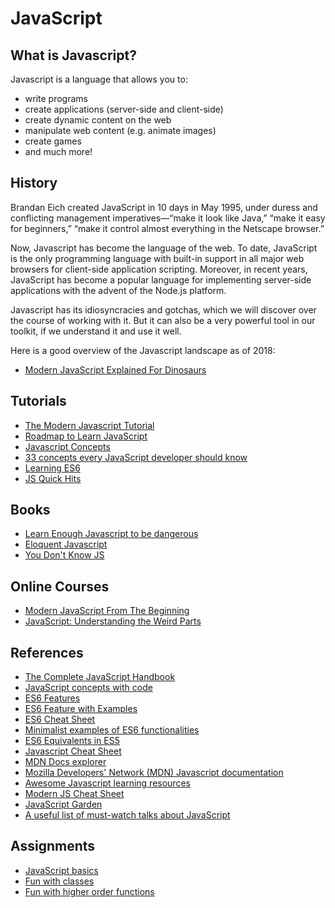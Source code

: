 # JavaScript

## What is Javascript?

Javascript is a language that allows you to:

* write programs 
* create applications \(server-side and client-side\)
* create dynamic content on the web
* manipulate web content \(e.g. animate images\)
* create games
* and much more!

## History

Brandan Eich created JavaScript in 10 days in May 1995, under duress and conflicting management imperatives—“make it look like Java,” “make it easy for beginners,” “make it control almost everything in the Netscape browser.”

Now, Javascript has become the language of the web. To date, JavaScript is the only programming language with built-in support in all major web browsers for client-side application scripting. Moreover, in recent years, JavaScript has become a popular language for implementing server-side applications with the advent of the Node.js platform.

Javascript has its idiosyncracies and gotchas, which we will discover over the course of working with it. But it can also be a very powerful tool in our toolkit, if we understand it and use it well.

Here is a good overview of the Javascript landscape as of 2018:

* [Modern JavaScript Explained For Dinosaurs](https://medium.com/the-node-js-collection/modern-javascript-explained-for-dinosaurs-f695e9747b70)

## Tutorials

* [The Modern Javascript Tutorial](http://javascript.info/)
* [Roadmap to Learn JavaScript](https://flaviocopes.com/javascript/)
* [Javascript Concepts](https://github.com/divyanshu-rawat/Javascript-Concepts)
* [33 concepts every JavaScript developer should know](https://github.com/leonardomso/33-js-concepts)
* [Learning ES6](https://github.com/ericdouglas/ES6-Learning)
* [JS Quick Hits](https://closebrace.com/categories/js-quick-hits)

## Books

* [Learn Enough Javascript to be dangerous](https://www.learnenough.com/javascript-tutorial)
* [Eloquent Javascript](http://eloquentjavascript.net/)
* [You Don't Know JS](https://github.com/getify/You-Dont-Know-JS)

## Online Courses

* [Modern JavaScript From The Beginning](https://www.udemy.com/modern-javascript-from-the-beginning/)
* [JavaScript: Understanding the Weird Parts](https://www.udemy.com/understand-javascript/)

## References

* [The Complete JavaScript Handbook](https://medium.freecodecamp.org/the-complete-javascript-handbook-f26b2c71719c)
* [JavaScript concepts with code](https://github.com/vasanthk/js-bits)
* [ES6 Features](https://github.com/lukehoban/es6features)
* [ES6 Feature with Examples](http://es6-features.org/)
* [ES6 Cheat Sheet](https://github.com/DrkSephy/es6-cheatsheet)
* [Minimalist examples of ES6 functionalities](https://github.com/hemanth/paws-on-es6)
* [ES6 Equivalents in ES5](https://github.com/addyosmani/es6-equivalents-in-es5)
* [Javascript Cheat Sheet](https://github.com/krishnr/JavaScript-cheat-sheet)
* [MDN Docs explorer](http://devdocs.io/)
* [Mozilla Developers' Network \(MDN\) Javascript documentation](https://developer.mozilla.org/en-US/docs/Learn/JavaScript/First_steps/What_is_JavaScript)
* [Awesome Javascript learning resources](https://github.com/micromata/awesome-javascript-learning)
* [Modern JS Cheat Sheet](https://mbeaudru.github.io/modern-js-cheatsheet/)
* [JavaScript Garden](http://bonsaiden.github.io/JavaScript-Garden/)
* [A useful list of must-watch talks about JavaScript](https://github.com/AllThingsSmitty/must-watch-javascript)

## Assignments

* [JavaScript basics](https://github.com/thoughtworks-jumpstart/javascript-basics)
* [Fun with classes](https://github.com/thoughtworks-jumpstart/javascript-classes)
* [Fun with higher order functions](https://github.com/thoughtworks-jumpstart/higher-order-functions-exercises)

